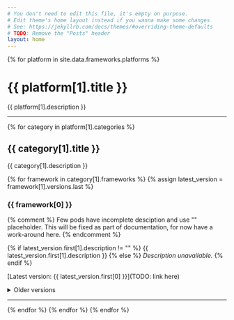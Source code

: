 ```yaml
---
# You don't need to edit this file, it's empty on purpose.
# Edit theme's home layout instead if you wanna make some changes
# See: https://jekyllrb.com/docs/themes/#overriding-theme-defaults
# TODO: Remove the "Posts" header
layout: home
---
```



{% for platform in site.data.frameworks.platforms %}
# {{ platform[1].title }}

{{ platform[1].description }}

---

{% for category in platform[1].categories %}
## {{ category[1].title }}

{{ category[1].description }}

{% for framework in category[1].frameworks %}
{% assign latest_version = framework[1].versions.last %}
### {{ framework[0] }}

{% comment %}
Few pods have incomplete desciption and use "<Description>" placeholder.
This will be fixed as part of documentation, for now have a work-around here.
{% endcomment %}

{% if latest_version.first[1].description != "<Description>" %}
  {{ latest_version.first[1].description }}
{% else %}
  _Description unavailable._
{% endif %}


[Latest version: {{ latest_version.first[0] }}](TODO: link here)

<details><summary>Older versions</summary>
{% assign older_versions = framework[1].versions | reverse %}
{% for older_version in older_versions offset:1 %}
<ul>
  <li><a href="TODO:Link">{{ older_version.first[1].version }}</a></li>
</ul>
{% endfor %}
</details>

---

{% endfor %}
{% endfor %}
{% endfor %}
